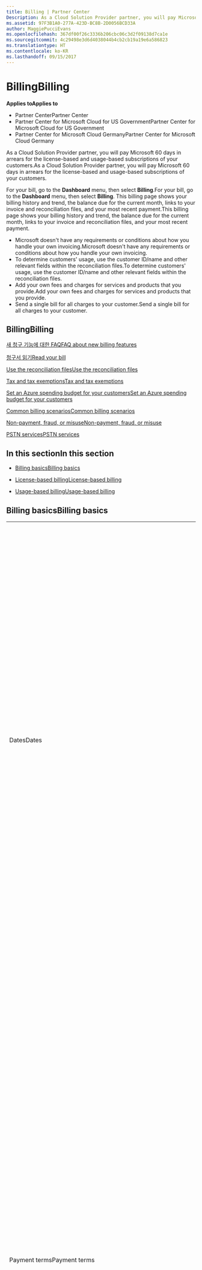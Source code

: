 ```yaml
---
title: Billing | Partner Center
Description: As a Cloud Solution Provider partner, you will pay Microsoft 60 days in arrears for the license-based and usage-based subscriptions of your customers.
ms.assetid: 97F3B1A0-277A-423D-BC8B-2D0056BCD33A
author: MaggiePucciEvans
ms.openlocfilehash: 367df00f26c3336b206cbc06c3d2f09138d7ca1e
ms.sourcegitcommit: 4c29498e3d6d4038044b4cb2cb19a19e6a586823
ms.translationtype: HT
ms.contentlocale: ko-KR
ms.lasthandoff: 09/15/2017
---
```

# <a name="billing"></a><span data-ttu-id="113bc-103">Billing</span><span class="sxs-lookup"><span data-stu-id="113bc-103">Billing</span></span>

**<span data-ttu-id="113bc-104">Applies to</span><span class="sxs-lookup"><span data-stu-id="113bc-104">Applies to</span></span>**

-  <span data-ttu-id="113bc-105">Partner Center</span><span class="sxs-lookup"><span data-stu-id="113bc-105">Partner Center</span></span>
-  <span data-ttu-id="113bc-106">Partner Center for Microsoft Cloud for US Government</span><span class="sxs-lookup"><span data-stu-id="113bc-106">Partner Center for Microsoft Cloud for US Government</span></span>
-  <span data-ttu-id="113bc-107">Partner Center for Microsoft Cloud Germany</span><span class="sxs-lookup"><span data-stu-id="113bc-107">Partner Center for Microsoft Cloud Germany</span></span>

<span data-ttu-id="113bc-108">As a Cloud Solution Provider partner, you will pay Microsoft 60 days in arrears for the license-based and usage-based subscriptions of your customers.</span><span class="sxs-lookup"><span data-stu-id="113bc-108">As a Cloud Solution Provider partner, you will pay Microsoft 60 days in arrears for the license-based and usage-based subscriptions of your customers.</span></span>

<span data-ttu-id="113bc-109">For your bill, go to the **Dashboard** menu, then select **Billing**.</span><span class="sxs-lookup"><span data-stu-id="113bc-109">For your bill, go to the **Dashboard** menu, then select **Billing**.</span></span> <span data-ttu-id="113bc-110">This billing page shows your billing history and trend, the balance due for the current month, links to your invoice and reconciliation files, and your most recent payment.</span><span class="sxs-lookup"><span data-stu-id="113bc-110">This billing page shows your billing history and trend, the balance due for the current month, links to your invoice and reconciliation files, and your most recent payment.</span></span>

-   <span data-ttu-id="113bc-111">Microsoft doesn't have any requirements or conditions about how you handle your own invoicing.</span><span class="sxs-lookup"><span data-stu-id="113bc-111">Microsoft doesn't have any requirements or conditions about how you handle your own invoicing.</span></span>
-   <span data-ttu-id="113bc-112">To determine customers' usage, use the customer ID/name and other relevant fields within the reconciliation files.</span><span class="sxs-lookup"><span data-stu-id="113bc-112">To determine customers' usage, use the customer ID/name and other relevant fields within the reconciliation files.</span></span>
-   <span data-ttu-id="113bc-113">Add your own fees and charges for services and products that you provide.</span><span class="sxs-lookup"><span data-stu-id="113bc-113">Add your own fees and charges for services and products that you provide.</span></span>
-   <span data-ttu-id="113bc-114">Send a single bill for all charges to your customer.</span><span class="sxs-lookup"><span data-stu-id="113bc-114">Send a single bill for all charges to your customer.</span></span>

## <a name="billing"></a><span data-ttu-id="113bc-115">Billing</span><span class="sxs-lookup"><span data-stu-id="113bc-115">Billing</span></span>

[<span data-ttu-id="113bc-116">새 청구 기능에 대한 FAQ</span><span class="sxs-lookup"><span data-stu-id="113bc-116">FAQ about new billing features</span></span>](faq-about-new-billing-features.md)

[<span data-ttu-id="113bc-117">청구서 읽기</span><span class="sxs-lookup"><span data-stu-id="113bc-117">Read your bill</span></span>](read-your-bill.md)

[<span data-ttu-id="113bc-118">Use the reconciliation files</span><span class="sxs-lookup"><span data-stu-id="113bc-118">Use the reconciliation files</span></span>](use-the-reconciliation-files.md)

[<span data-ttu-id="113bc-119">Tax and tax exemptions</span><span class="sxs-lookup"><span data-stu-id="113bc-119">Tax and tax exemptions</span></span>](tax-and-tax-exemptions.md)

[<span data-ttu-id="113bc-120">Set an Azure spending budget for your customers</span><span class="sxs-lookup"><span data-stu-id="113bc-120">Set an Azure spending budget for your customers</span></span>](set-an-azure-spending-budget-for-your-customers.md)

[<span data-ttu-id="113bc-121">Common billing scenarios</span><span class="sxs-lookup"><span data-stu-id="113bc-121">Common billing scenarios</span></span>](common-billing-scenarios.md)

[<span data-ttu-id="113bc-122">Non-payment, fraud, or misuse</span><span class="sxs-lookup"><span data-stu-id="113bc-122">Non-payment, fraud, or misuse</span></span>](non-payment--fraud--or-misuse.md)

[<span data-ttu-id="113bc-123">PSTN services</span><span class="sxs-lookup"><span data-stu-id="113bc-123">PSTN services</span></span>](o365-e5-in-csp-advisory.md)

## <a name="in-this-section"></a><span data-ttu-id="113bc-124">In this section</span><span class="sxs-lookup"><span data-stu-id="113bc-124">In this section</span></span>


-   [<span data-ttu-id="113bc-125">Billing basics</span><span class="sxs-lookup"><span data-stu-id="113bc-125">Billing basics</span></span>](#billingbasics)

-   [<span data-ttu-id="113bc-126">License-based billing</span><span class="sxs-lookup"><span data-stu-id="113bc-126">License-based billing</span></span>](#licensebasedbilling)

-   [<span data-ttu-id="113bc-127">Usage-based billing</span><span class="sxs-lookup"><span data-stu-id="113bc-127">Usage-based billing</span></span>](#usagebasedbilling)

## <span data-ttu-id="113bc-128"><a href="" id="billingbasics"></a>Billing basics</span><span class="sxs-lookup"><span data-stu-id="113bc-128"><a href="" id="billingbasics"></a>Billing basics</span></span>


<table>
<colgroup>
<col width="50%" />
<col width="50%" />
</colgroup>
<tbody>
<tr class="odd">
<td><span data-ttu-id="113bc-129">Dates</span><span class="sxs-lookup"><span data-stu-id="113bc-129">Dates</span></span></td>
<td><ul>
<li><span data-ttu-id="113bc-130">Your monthly billing date is the day of the month you selected during enrollment.</span><span class="sxs-lookup"><span data-stu-id="113bc-130">Your monthly billing date is the day of the month you selected during enrollment.</span></span> <span data-ttu-id="113bc-131">Microsoft will send a confirmation email that includes your billing date.</span><span class="sxs-lookup"><span data-stu-id="113bc-131">Microsoft will send a confirmation email that includes your billing date.</span></span></li>
<li><span data-ttu-id="113bc-132">You can find price lists 1 month in advance, as they're updated monthly.</span><span class="sxs-lookup"><span data-stu-id="113bc-132">You can find price lists 1 month in advance, as they're updated monthly.</span></span> <span data-ttu-id="113bc-133">License-based prices are guaranteed for the term of the subscription, usually 12 months from the purchase date.</span><span class="sxs-lookup"><span data-stu-id="113bc-133">License-based prices are guaranteed for the term of the subscription, usually 12 months from the purchase date.</span></span> <span data-ttu-id="113bc-134">Usage-based prices can change on a monthly basis.</span><span class="sxs-lookup"><span data-stu-id="113bc-134">Usage-based prices can change on a monthly basis.</span></span> <span data-ttu-id="113bc-135">We will provide 30 days’ notice for any price change through the publication of our Partner Price List.</span><span class="sxs-lookup"><span data-stu-id="113bc-135">We will provide 30 days’ notice for any price change through the publication of our Partner Price List.</span></span></li>
</ul></td>
</tr>
<tr class="even">
<td><span data-ttu-id="113bc-136">Payment terms</span><span class="sxs-lookup"><span data-stu-id="113bc-136">Payment terms</span></span></td>
<td><ul>
<li><span data-ttu-id="113bc-137">Payment terms - net 60 days.</span><span class="sxs-lookup"><span data-stu-id="113bc-137">Payment terms - net 60 days.</span></span></li>
<li><span data-ttu-id="113bc-138">Payments must be made by the invoice due date (60 days after the billing date), or the account will be delinquent.</span><span class="sxs-lookup"><span data-stu-id="113bc-138">Payments must be made by the invoice due date (60 days after the billing date), or the account will be delinquent.</span></span></li>
<li><span data-ttu-id="113bc-139">Delinquent accounts are subject to suspension and/or termination from the Cloud Solution Provider program.</span><span class="sxs-lookup"><span data-stu-id="113bc-139">Delinquent accounts are subject to suspension and/or termination from the Cloud Solution Provider program.</span></span> <span data-ttu-id="113bc-140">Suspended accounts can't create a new customer or order, request a reseller relationship, increase or decrease quantities of subscriptions, order add-on subscriptions, convert or transition a subscription and will be limited to managing existing customers, subscriptions and resources until the account is brought current.</span><span class="sxs-lookup"><span data-stu-id="113bc-140">Suspended accounts can't create a new customer or order, request a reseller relationship, increase or decrease quantities of subscriptions, order add-on subscriptions, convert or transition a subscription and will be limited to managing existing customers, subscriptions and resources until the account is brought current.</span></span> <span data-ttu-id="113bc-141">Partners can regain full functionality of their suspended accounts when they pay their outstanding bills.</span><span class="sxs-lookup"><span data-stu-id="113bc-141">Partners can regain full functionality of their suspended accounts when they pay their outstanding bills.</span></span></li>
</ul></td>
</tr>
<tr class="odd">
<td><span data-ttu-id="113bc-142">Billing rules</span><span class="sxs-lookup"><span data-stu-id="113bc-142">Billing rules</span></span></td>
<td><ul>
<li><span data-ttu-id="113bc-143">You will receive one invoice each month for the CSP program.</span><span class="sxs-lookup"><span data-stu-id="113bc-143">You will receive one invoice each month for the CSP program.</span></span></li>
<li><span data-ttu-id="113bc-144">License-based subscriptions are billed based on licenses purchased, not licenses used.</span><span class="sxs-lookup"><span data-stu-id="113bc-144">License-based subscriptions are billed based on licenses purchased, not licenses used.</span></span></li>
<li><span data-ttu-id="113bc-145">Azure (usage-based subscriptions) are billed according to metered rates, based on consumption.</span><span class="sxs-lookup"><span data-stu-id="113bc-145">Azure (usage-based subscriptions) are billed according to metered rates, based on consumption.</span></span></li>
<li><span data-ttu-id="113bc-146">Price is guaranteed through the term of the subscription.</span><span class="sxs-lookup"><span data-stu-id="113bc-146">Price is guaranteed through the term of the subscription.</span></span> <span data-ttu-id="113bc-147">Prices may change at subscription renewal.</span><span class="sxs-lookup"><span data-stu-id="113bc-147">Prices may change at subscription renewal.</span></span></li>
</ul></td>
</tr>
<tr class="even">
<td><span data-ttu-id="113bc-148">Invoice availability</span><span class="sxs-lookup"><span data-stu-id="113bc-148">Invoice availability</span></span></td>
<td><ul>
<li><span data-ttu-id="113bc-149">You can view and download your invoices and reconciliation files from the Billing page in the Partner Center.</span><span class="sxs-lookup"><span data-stu-id="113bc-149">You can view and download your invoices and reconciliation files from the Billing page in the Partner Center.</span></span></li>
</ul></td>
</tr>
<tr class="odd">
<td><span data-ttu-id="113bc-150">Adjustments/Credits/Cancellations</span><span class="sxs-lookup"><span data-stu-id="113bc-150">Adjustments/Credits/Cancellations</span></span></td>
<td><ul>
<li><span data-ttu-id="113bc-151">Credits for test accounts and integration testing are not authorized.</span><span class="sxs-lookup"><span data-stu-id="113bc-151">Credits for test accounts and integration testing are not authorized.</span></span> <span data-ttu-id="113bc-152">To avoid subscription charges or early termination fee charges when you are performing testing, you can cancel the subscription during the “free period”.</span><span class="sxs-lookup"><span data-stu-id="113bc-152">To avoid subscription charges or early termination fee charges when you are performing testing, you can cancel the subscription during the “free period”.</span></span> <span data-ttu-id="113bc-153">All consumption usage charges for Azure services are your responsibility.</span><span class="sxs-lookup"><span data-stu-id="113bc-153">All consumption usage charges for Azure services are your responsibility.</span></span></li>
<li><span data-ttu-id="113bc-154">You'll see adjustments and credits in arrears on your next monthly billing invoice after the credit or adjustment is applied.</span><span class="sxs-lookup"><span data-stu-id="113bc-154">You'll see adjustments and credits in arrears on your next monthly billing invoice after the credit or adjustment is applied.</span></span></li>
</ul></td>
</tr>
<tr class="even">
<td><span data-ttu-id="113bc-155">Tax</span><span class="sxs-lookup"><span data-stu-id="113bc-155">Tax</span></span></td>
<td><ul>
<li><span data-ttu-id="113bc-156">You will be taxed based on your details, (not your customers') as the billing relationship is between Microsoft and you.</span><span class="sxs-lookup"><span data-stu-id="113bc-156">You will be taxed based on your details, (not your customers') as the billing relationship is between Microsoft and you.</span></span></li>
<li><span data-ttu-id="113bc-157">You can submit your tax ID during onboarding or via a service request.</span><span class="sxs-lookup"><span data-stu-id="113bc-157">You can submit your tax ID during onboarding or via a service request.</span></span> <span data-ttu-id="113bc-158">You'll see the changes reflected on your next billing cycle.</span><span class="sxs-lookup"><span data-stu-id="113bc-158">You'll see the changes reflected on your next billing cycle.</span></span></li>
<li><span data-ttu-id="113bc-159">For <strong>withholding and sales tax exemption</strong>, you must submit tax documentation via a service request.</span><span class="sxs-lookup"><span data-stu-id="113bc-159">For <strong>withholding and sales tax exemption</strong>, you must submit tax documentation via a service request.</span></span> <span data-ttu-id="113bc-160">You'll see the changes and appropriate refunds on your next billing cycle.</span><span class="sxs-lookup"><span data-stu-id="113bc-160">You'll see the changes and appropriate refunds on your next billing cycle.</span></span></li>
<li><span data-ttu-id="113bc-161">For <strong>value added tax (VAT) exemption</strong>, you must submit your VAT ID (validated by Microsoft) via a service request.</span><span class="sxs-lookup"><span data-stu-id="113bc-161">For <strong>value added tax (VAT) exemption</strong>, you must submit your VAT ID (validated by Microsoft) via a service request.</span></span> <span data-ttu-id="113bc-162">You'll see the changes and appropriate refunds on your next billing cycle.</span><span class="sxs-lookup"><span data-stu-id="113bc-162">You'll see the changes and appropriate refunds on your next billing cycle.</span></span></li>
<li><span data-ttu-id="113bc-163">Find further tax details from your local tax office or tax advisor.</span><span class="sxs-lookup"><span data-stu-id="113bc-163">Find further tax details from your local tax office or tax advisor.</span></span></li>
</ul></td>
</tr>
</tbody>
</table>

 

## <span data-ttu-id="113bc-164"><a href="" id="licensebasedbilling"></a>License-based billing</span><span class="sxs-lookup"><span data-stu-id="113bc-164"><a href="" id="licensebasedbilling"></a>License-based billing</span></span>


<table>
<colgroup>
<col width="50%" />
<col width="50%" />
</colgroup>
<tbody>
<tr class="odd">
<td><span data-ttu-id="113bc-165">Up to one free month incentive</span><span class="sxs-lookup"><span data-stu-id="113bc-165">Up to one free month incentive</span></span></td>
<td><ul>
<li><span data-ttu-id="113bc-166">You are not billed for any charges during the initial period from the subscription start date to the date of your next consolidate bill (up to one full month), regardless of the seat count.</span><span class="sxs-lookup"><span data-stu-id="113bc-166">You are not billed for any charges during the initial period from the subscription start date to the date of your next consolidate bill (up to one full month), regardless of the seat count.</span></span></li>
<li><span data-ttu-id="113bc-167">This results in simpler billing reconciliation.</span><span class="sxs-lookup"><span data-stu-id="113bc-167">This results in simpler billing reconciliation.</span></span></li>
<li><span data-ttu-id="113bc-168">All subscriptions auto-renew for a new 12 month period with 12 monthly advanced charges if the subscription is not cancelled in line with the appropriate agreements.</span><span class="sxs-lookup"><span data-stu-id="113bc-168">All subscriptions auto-renew for a new 12 month period with 12 monthly advanced charges if the subscription is not cancelled in line with the appropriate agreements.</span></span></li>
<li><span data-ttu-id="113bc-169">The free period does not apply to usage-based services.</span><span class="sxs-lookup"><span data-stu-id="113bc-169">The free period does not apply to usage-based services.</span></span></li>
</ul></td>
</tr>
<tr class="even">
<td><span data-ttu-id="113bc-170">Billing rules</span><span class="sxs-lookup"><span data-stu-id="113bc-170">Billing rules</span></span></td>
<td><ul>
<li><span data-ttu-id="113bc-171">Subscriptions are annual and auto-renewed.</span><span class="sxs-lookup"><span data-stu-id="113bc-171">Subscriptions are annual and auto-renewed.</span></span></li>
<li><span data-ttu-id="113bc-172">Billing is in 12 monthly payments per annual subscription.</span><span class="sxs-lookup"><span data-stu-id="113bc-172">Billing is in 12 monthly payments per annual subscription.</span></span></li>
<li><span data-ttu-id="113bc-173">You are billed in advance for the next billing period for license-based services, based on number of licenses at the end of the prior billing period.</span><span class="sxs-lookup"><span data-stu-id="113bc-173">You are billed in advance for the next billing period for license-based services, based on number of licenses at the end of the prior billing period.</span></span></li>
<li><span data-ttu-id="113bc-174">You are billed/credited in arrears for any changes in the number of licenses(pro-rata calculation based on license-days).</span><span class="sxs-lookup"><span data-stu-id="113bc-174">You are billed/credited in arrears for any changes in the number of licenses(pro-rata calculation based on license-days).</span></span> <span data-ttu-id="113bc-175">Pro-rata calculation uses the following formula: [ROUND((ROUND(Unit Price * Quantity / Number of days in pro-rated Month, 2) * Number of pro-rated days) / Quantity, 2) * Quantity]</span><span class="sxs-lookup"><span data-stu-id="113bc-175">Pro-rata calculation uses the following formula: [ROUND((ROUND(Unit Price * Quantity / Number of days in pro-rated Month, 2) * Number of pro-rated days) / Quantity, 2) * Quantity]</span></span></li>
<li><span data-ttu-id="113bc-176">Payments are billed for seats sold (not seats provisioned).</span><span class="sxs-lookup"><span data-stu-id="113bc-176">Payments are billed for seats sold (not seats provisioned).</span></span></li>
</ul></td>
</tr>
<tr class="odd">
<td><span data-ttu-id="113bc-177">Adjustments/Credits/Cancellations</span><span class="sxs-lookup"><span data-stu-id="113bc-177">Adjustments/Credits/Cancellations</span></span></td>
<td><ul>
<li><span data-ttu-id="113bc-178">Early termination fees are currently not charged for the cancellation of license-based services.</span><span class="sxs-lookup"><span data-stu-id="113bc-178">Early termination fees are currently not charged for the cancellation of license-based services.</span></span></li>
<li><span data-ttu-id="113bc-179">Cancellation credits for licensed based services are pro-rated for unused days for mid-cycle cancellations (as well as license decreases per the formula above).</span><span class="sxs-lookup"><span data-stu-id="113bc-179">Cancellation credits for licensed based services are pro-rated for unused days for mid-cycle cancellations (as well as license decreases per the formula above).</span></span></li>
</ul></td>
</tr>
</tbody>
</table>

 

## <span data-ttu-id="113bc-180"><a href="" id="usagebasedbilling"></a>Usage-based billing</span><span class="sxs-lookup"><span data-stu-id="113bc-180"><a href="" id="usagebasedbilling"></a>Usage-based billing</span></span>


<span data-ttu-id="113bc-181">Azure operates in the "pay as you go" model, in which you are only billed for Azure services used.</span><span class="sxs-lookup"><span data-stu-id="113bc-181">Azure operates in the "pay as you go" model, in which you are only billed for Azure services used.</span></span>

<table>
<colgroup>
<col width="50%" />
<col width="50%" />
</colgroup>
<tbody>
<tr class="odd">
<td><span data-ttu-id="113bc-182">Billing rules</span><span class="sxs-lookup"><span data-stu-id="113bc-182">Billing rules</span></span></td>
<td><ul>
<li><span data-ttu-id="113bc-183">Billing starts on the subscription start date.</span><span class="sxs-lookup"><span data-stu-id="113bc-183">Billing starts on the subscription start date.</span></span> <span data-ttu-id="113bc-184">There is no “free period” for usage-based billing.</span><span class="sxs-lookup"><span data-stu-id="113bc-184">There is no “free period” for usage-based billing.</span></span></li>
<li><span data-ttu-id="113bc-185">Subscriptions are month-to-month and auto-renew at the new metered service rates.</span><span class="sxs-lookup"><span data-stu-id="113bc-185">Subscriptions are month-to-month and auto-renew at the new metered service rates.</span></span> <span data-ttu-id="113bc-186">Billing is monthly in arrears, based on usage.</span><span class="sxs-lookup"><span data-stu-id="113bc-186">Billing is monthly in arrears, based on usage.</span></span></li>
<li><span data-ttu-id="113bc-187">Metered service rates can change within the invoice cycle.</span><span class="sxs-lookup"><span data-stu-id="113bc-187">Metered service rates can change within the invoice cycle.</span></span>
<ul>
<li><span data-ttu-id="113bc-188">Price increases: 30 days notice is provided.</span><span class="sxs-lookup"><span data-stu-id="113bc-188">Price increases: 30 days notice is provided.</span></span></li>
<li><span data-ttu-id="113bc-189">Price decreases: reflected day of change.</span><span class="sxs-lookup"><span data-stu-id="113bc-189">Price decreases: reflected day of change.</span></span></li>
<li><span data-ttu-id="113bc-190">Existing subscriptions use the rate in effect at the beginning of the bill cycle.</span><span class="sxs-lookup"><span data-stu-id="113bc-190">Existing subscriptions use the rate in effect at the beginning of the bill cycle.</span></span></li>
<li><span data-ttu-id="113bc-191">New subscriptions (created within bill cycle) use the rate in effect at the create date.</span><span class="sxs-lookup"><span data-stu-id="113bc-191">New subscriptions (created within bill cycle) use the rate in effect at the create date.</span></span></li>
</ul></li>
</ul></td>
</tr>
<tr class="even">
<td><span data-ttu-id="113bc-192">Adjustments/Credits/Cancellations</span><span class="sxs-lookup"><span data-stu-id="113bc-192">Adjustments/Credits/Cancellations</span></span></td>
<td><ul>
<li><span data-ttu-id="113bc-193">You'll see payments with adjustments on your next monthly billing invoice.</span><span class="sxs-lookup"><span data-stu-id="113bc-193">You'll see payments with adjustments on your next monthly billing invoice.</span></span></li>
<li><span data-ttu-id="113bc-194">Early termination fees are currently not charged for the cancellation of usage-based services.</span><span class="sxs-lookup"><span data-stu-id="113bc-194">Early termination fees are currently not charged for the cancellation of usage-based services.</span></span></li>
<li><span data-ttu-id="113bc-195">You'll see credits of any type, including SLA credits, on your next monthly billing invoice.</span><span class="sxs-lookup"><span data-stu-id="113bc-195">You'll see credits of any type, including SLA credits, on your next monthly billing invoice.</span></span></li>
</ul></td>
</tr>
</tbody>
</table>

